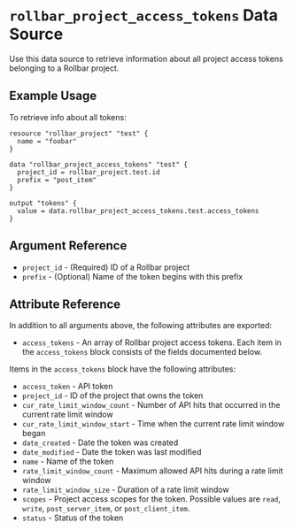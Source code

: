 `rollbar_project_access_tokens` Data Source
===========================================

Use this data source to retrieve information about all project access tokens
belonging to a Rollbar project.


Example Usage
-------------

To retrieve info about all tokens:

```hcl
resource "rollbar_project" "test" {
  name = "foobar"
}

data "rollbar_project_access_tokens" "test" {
  project_id = rollbar_project.test.id
  prefix = "post_item"
}

output "tokens" {
  value = data.rollbar_project_access_tokens.test.access_tokens
}
```

Argument Reference
------------------

* `project_id` - (Required) ID of a Rollbar project
* `prefix` - (Optional) Name of the token begins with this prefix


Attribute Reference
-------------------

In addition to all arguments above, the following attributes are exported:

* `access_tokens` - An array of Rollbar project access tokens.  Each item in the
  `access_tokens` block consists of the fields documented below.
  
Items in the `access_tokens` block have the following attributes:

* `access_token` - API token
* `project_id` - ID of the project that owns the token
* `cur_rate_limit_window_count` - Number of API hits that occurred in the
  current rate limit window
* `cur_rate_limit_window_start` - Time when the current rate limit window began
* `date_created` - Date the token was created
* `date_modified` - Date the token was last modified
* `name` - Name of the token
* `rate_limit_window_count` - Maximum allowed API hits during a rate limit
  window
* `rate_limit_window_size` - Duration of a rate limit window
* `scopes` - Project access scopes for the token.  Possible values are `read`,
  `write`, `post_server_item`, or `post_client_item`.
* `status` - Status of the token
